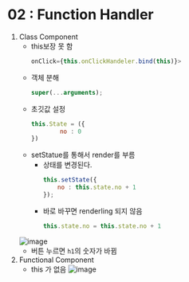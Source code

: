 # 02 : Function Handler
1. Class Component
    + this보장 못 함
        ```js 
        onClick={this.onClickHandeler.bind(this)}>
        ```
    + 객체 분해
        ```js
        super(...arguments);
        ```
    + 초깃값 설정
        ```js
        this.State = ({
                no : 0
        })
        ```
    + setStatue를 통해서 render를 부름
        + 상태를 변경된다.
            ```js
            this.setState({
                no : this.state.no + 1
            });
            ```
        + 바로 바꾸면 renderling 되지 않음
            ```js
            this.state.no = this.state.no + 1
            ```
   ![image](https://user-images.githubusercontent.com/61460836/158296767-4f842edc-bdf2-4676-91cc-8f2a21341c4a.png)     
    + 버튼 누르면 ```h1```의 숫자가 바뀜
2. Functional Component
    + this 가 없음
    ![image](https://user-images.githubusercontent.com/61460836/158296838-838b7eaa-31af-48bc-af24-e31f3803be3a.png)